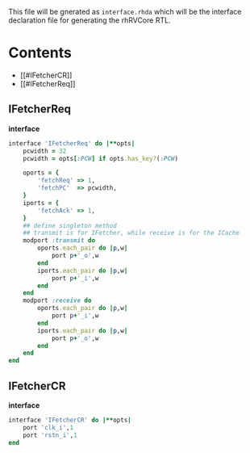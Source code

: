 This file will be gnerated as `interface.rhda` which will be the interface declaration file for generating the rhRVCore RTL.
# Contents
- [[#IFetcherCR]]
- [[#IFetcherReq]]




## IFetcherReq
**interface**
```ruby
interface 'IFetcherReq' do |**opts|
	pcwidth = 32
	pcwidth = opts[:PCW] if opts.has_key?(:PCW)

	oports = {
		'fetchReq' => 1,
		'fetchPC'  => pcwidth,
	}
	iports = {
		'fetchAck' => 1,
	}
	## define singleton method
	## transmit is for IFetcher, while receive is for the ICache
	modport :transmit do
		oports.each_pair do |p,w|
			port p+'_o',w
		end
		iports.each_pair do |p,w|
			port p+'_i',w
		end
	end
	modport :receive do
		oports.each_pair do |p,w|
			port p+'_i',w
		end
		iports.each_pair do |p,w|
			port p+'_o',w
		end
	end
end
```
## IFetcherCR
**interface**
```ruby
interface 'IFetcherCR' do |**opts|
	port 'clk_i',1
	port 'rstn_i',1
end
```

